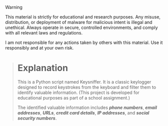 > [!WARNING]
>This material is strictly for educational and research purposes. Any misuse, distribution, or deployment of malware for malicious intent is illegal and unethical. Always operate in secure, controlled environments, and comply with all relevant laws and regulations.
>
>I am not responsible for any actions taken by others with this material. Use it responsibly and at your own risk.

># Explanation
>This is a Python script named Keysniffer. It is a classic keylogger designed to record keystrokes from the keyboard and filter them to identify valuable information. (This project is developed for educational purposes as part of a school assignment.)
>
>The identified valuable information includes ***phone numbers***, ***email addresses***, ***URLs***, ***credit card details***, ***IP addresses***, and ***social security numbers***.

